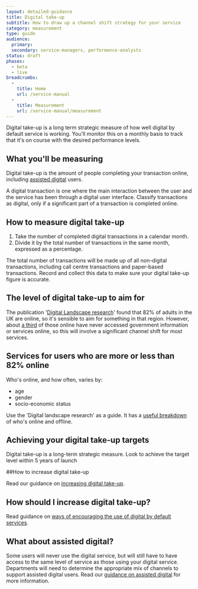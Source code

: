 ```yaml
---
layout: detailed-guidance
title: Digital take-up
subtitle: How to draw up a channel shift strategy for your service
category: measurement
type: guide
audience:
  primary: 
  secondary: service-managers, performance-analysts
status: draft
phases:
  - beta
  - live
breadcrumbs:
  -
    title: Home
    url: /service-manual
  -
    title: Measurement
    url: /service-manual/measurement
---
```


Digital take-up is a long term strategic measure of how well digital by default service is working. You'll monitor this on a monthly basis to track that it's on course with the desired performance levels.

## What you'll be measuring

Digital take-up is the amount of people completing your transaction online, including [assisted digital](/service-manual/assisted-digital/index.html) users.

A digital transaction is one where the main interaction between the user and the service has been through a digital user interface. Classify transactions as digital, only if a significant part of a transaction is completed online.

## How to measure digital take-up

1.    Take the number of completed digital transactions in a calendar month.
2.    Divide it by the total number of transactions in the same month, expressed as a percentage.

The total number of transactions will be made up of all non-digital transactions, including call centre transactions and paper-based transactions. Record and collect this data to make sure your digital take-up figure is accurate.

## The level of digital take-up to aim for

The publication '[Digital Landscape research](http://publications.cabinetoffice.gov.uk/digital/research/)' found that 82% of adults in the UK are online, so it's sensible to aim for something in that region. However, about [a third](http://publications.cabinetoffice.gov.uk/digital/research/#fig-2) of those online have never accessed government information or services online, so this will involve a significant channel shift for most services.

## Services for users who are more or less than 82% online

Who's online, and how often, varies by: 

* age
* gender
* socio-economic status

Use the 'Digital landscape research' as a guide. It has a [useful breakdown](http://publications.cabinetoffice.gov.uk/digital/research/#who-is-online-and-who-is-offline) of who's online and offline.

## Achieving your digital take-up targets

Digital take-up is a long-term strategic measure. Look to achieve the target level within 5 years of launch

##How to increase digital take-up

Read our guidance on [increasing digital take-up](/service-manual/communications/increasing-digital-takeup.html).

## How should I increase digital take-up?

Read guidance on [ways of encouraging the use of digital by default services](/service-manual/communications/increasing-digital-takeup.html).

## What about assisted digital?

Some users will never use the digital service, but will still have to have access to the same level of service as those using your digital service. Departments will need to determine the appropriate mix of channels to support assisted digital users. Read our [guidance on assisted digital](/service-manual/assisted-digital) for more information.
